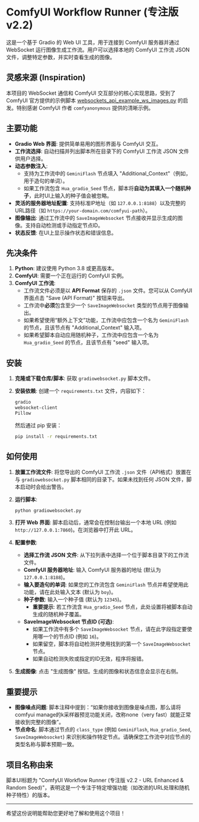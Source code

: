 # ComfyUI Workflow Runner (专注版 v2.2)

这是一个基于 Gradio 的 Web UI 工具，用于连接到 ComfyUI 服务器并通过 WebSocket 运行图像生成工作流。用户可以选择本地的 ComfyUI 工作流 JSON 文件，调整特定参数，并实时查看生成的图像。

## 灵感来源 (Inspiration)

本项目的 WebSocket 通信和 ComfyUI 交互部分的核心实现思路，受到了 ComfyUI 官方提供的示例脚本 [websockets_api_example_ws_images.py](https://github.com/comfyanonymous/ComfyUI/blob/6d46bb4b4c9db3bce46b2838c50252551330eba7/script_examples/websockets_api_example_ws_images.py) 的启发。特别感谢 ComfyUI 作者 `comfyanonymous` 提供的清晰示例。

## 主要功能

* **Gradio Web 界面**: 提供简单易用的图形界面与 ComfyUI 交互。
* **工作流选择**: 自动扫描并列出脚本所在目录下的 ComfyUI 工作流 JSON 文件供用户选择。
* **动态参数注入**:
    * 支持为工作流中的 `GeminiFlash` 节点填入 "Additional_Context"（例如，用于造句的单词）。
    * 如果工作流包含 `Hua_gradio_Seed` 节点，脚本将**自动为其填入一个随机种子**，此时UI上输入的种子值会被忽略。
* **灵活的服务器地址配置**: 支持标准IP地址（如 `127.0.0.1:8188`）以及完整的URL路径（如 `https://your-domain.com/comfyui-path`）。
* **图像输出**: 通过工作流中的 `SaveImageWebsocket` 节点接收并显示生成的图像。支持自动检测或手动指定节点ID。
* **状态反馈**: 在UI上显示操作状态和错误信息。

## 先决条件

1.  **Python**: 建议使用 Python 3.8 或更高版本。
2.  **ComfyUI**: 需要一个正在运行的 ComfyUI 实例。
3.  **ComfyUI 工作流**:
    * 工作流文件必须是以 **API Format** 保存的 `.json` 文件。您可以从 ComfyUI 界面点击 "Save (API Format)" 按钮来导出。
    * 工作流中**必须**包含至少一个 `SaveImageWebsocket` 类型的节点用于图像输出。
    * 如果希望使用“额外上下文”功能，工作流中应包含一个名为 `GeminiFlash` 的节点，且该节点有 "Additional\_Context" 输入项。
    * 如果希望脚本自动应用随机种子，工作流中应包含一个名为 `Hua_gradio_Seed` 的节点，且该节点有 "seed" 输入项。

## 安装

1.  **克隆或下载仓库/脚本**:
    获取 `gradiowebsocket.py` 脚本文件。

2.  **安装依赖**:
    创建一个 `requirements.txt` 文件，内容如下：
    ```txt
    gradio
    websocket-client
    Pillow
    ```
    然后通过 pip 安装：
    ```bash
    pip install -r requirements.txt
    ```

## 如何使用

1.  **放置工作流文件**: 将您导出的 ComfyUI 工作流 `.json` 文件（API格式）放置在与 `gradiowebsocket.py` 脚本相同的目录下。如果未找到任何 JSON 文件，脚本启动时会给出警告。

2.  **运行脚本**:
    ```bash
    python gradiowebsocket.py
    ```

3.  **打开 Web 界面**:
    脚本启动后，通常会在控制台输出一个本地 URL (例如 `http://127.0.0.1:7860`)。在浏览器中打开此 URL。

4.  **配置参数**:
    * **选择工作流 JSON 文件**: 从下拉列表中选择一个位于脚本目录下的工作流文件。
    * **ComfyUI 服务器地址**: 输入 ComfyUI 服务器的地址 (默认为 `127.0.0.1:8188`)。
    * **输入要造句的单词**: 如果您的工作流包含 `GeminiFlash` 节点并希望使用此功能，请在此处输入文本 (默认为 `boy`)。
    * **种子参数**: 输入一个种子值 (默认为 `12345`)。
        * **重要提示**: 若工作流含 `Hua_gradio_Seed` 节点，此处设置将被脚本自动生成的随机种子覆盖。
    * **SaveImageWebsocket 节点ID (可选)**:
        * 如果工作流中有多个 `SaveImageWebsocket` 节点，请在此字段指定要使用哪一个的节点ID (例如 `16`)。
        * 如果留空，脚本将自动检测并使用找到的第一个 `SaveImageWebsocket` 节点。
        * 如果自动检测失败或指定的ID无效，程序将报错。

5.  **生成图像**: 点击 "生成图像" 按钮。生成的图像和状态信息会显示在右侧。

## 重要提示

* **图像噪点问题**: 脚本注释中提到：“如果你接收到图像是噪点图，那么请将comfyui manage的k采样器预览功能关闭，改称none（very fast）就能正常接收到完整的图像”。
* **节点命名**: 脚本通过节点的 `class_type` (例如 `GeminiFlash`, `Hua_gradio_Seed`, `SaveImageWebsocket`) 来识别和操作特定节点。请确保您工作流中对应节点的类型名称与脚本预期一致。

## 项目名称由来

脚本UI标题为 "ComfyUI Workflow Runner (专注版 v2.2 - URL Enhanced & Random Seed)"，表明这是一个专注于特定增强功能（如改进的URL处理和随机种子特性）的版本。

---

希望这份说明能帮助您更好地了解和使用这个项目！
